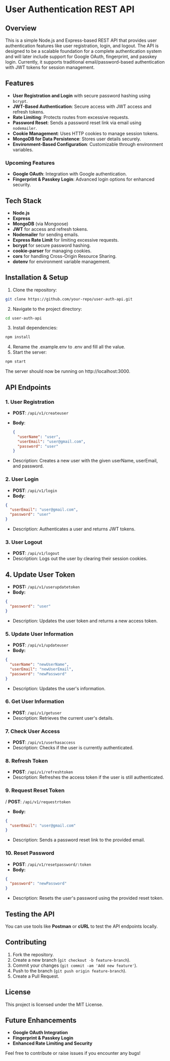 # User Authentication REST API

## Overview
This is a simple Node.js and Express-based REST API that provides user authentication features like user registration, login, and logout. The API is designed to be a scalable foundation for a complete authentication system and will later include support for Google OAuth, fingerprint, and passkey login. Currently, it supports traditional email/password-based authentication with JWT tokens for session management.

## Features
- **User Registration and Login** with secure password hashing using `bcrypt`.
- **JWT-Based Authentication**: Secure access with JWT access and refresh tokens.
- **Rate Limiting**: Protects routes from excessive requests.
- **Password Reset**: Sends a password reset link via email using `nodemailer`.
- **Cookie Management**: Uses HTTP cookies to manage session tokens.
- **MongoDB for Data Persistence**: Stores user details securely.
- **Environment-Based Configuration**: Customizable through environment variables.

### Upcoming Features
- **Google OAuth**: Integration with Google authentication.
- **Fingerprint & Passkey Login**: Advanced login options for enhanced security.

## Tech Stack
- **Node.js**
- **Express**
- **MongoDB** (via Mongoose)
- **JWT** for access and refresh tokens.
- **Nodemailer** for sending emails.
- **Express Rate Limit** for limiting excessive requests.
- **bcrypt** for secure password hashing.
- **cookie-parser** for managing cookies.
- **cors** for handling Cross-Origin Resource Sharing.
- **dotenv** for environment variable management.

## Installation & Setup
1. Clone the repository:
 ```bash
 git clone https://github.com/your-repo/user-auth-api.git
 ```
2. Navigate to the project directory:
 ```bash
 cd user-auth-api
 ```
3. Install dependencies:
 ```bash
 npm install
 ```
4. Rename the .example.env to .env and fill all the value.
5. Start the server:
 ```bash
 npm start
 ```
The server should now be running on http://localhost:3000.



## API Endpoints

### 1. **User Registration**

- **POST**: `/api/v1/createuser`
- **Body**:

  ```json
  {
    "userName": "user",
    "userEmail": "user@gmail.com",
    "password": "user"
  }
- Description: Creates a new user with the given userName, userEmail, and password.

### 2. User Login
- **POST**: `/api/v1/login`
- **Body**:
 ```json
 {
   "userEmail": "user@gmail.com",
   "password": "user"
 }
 ```
- Description: Authenticates a user and returns JWT tokens.

### 3. User Logout
- **POST**: `/api/v1/logout`
- Description: Logs out the user by clearing their session cookies.

## 4. Update User Token
- **POST:** `/api/v1/userupdatetoken`  
- **Body:**
 ```json
 {
   "password": "user"
 }
 ```
- Description: Updates the user token and returns a new access token.

### 5. Update User Information
- **POST**: `/api/v1/updateuser`
- **Body:**
 ```json
 {
   "userName": "newUserName",
   "userEmail": "newUserEmail",
   "password": "newPassword"
 }
 ```
- Description: Updates the user's information.

### 6. Get User Information
- **POST**: `/api/v1/getuser`
- Description: Retrieves the current user's details.

### 7. Check User Access
- **POST**: `/api/v1/userhasaccess`
- Description: Checks if the user is currently authenticated.

### 8. Refresh Token
- **POST**: `/api/v1/refreshtoken`
- Description: Refreshes the access token if the user is still authenticated.

### 9. Request Reset Token
/ **POST**: `/api/v1/requestrtoken`
- **Body:**
 ```json
 {
   "userEmail": "user@gmail.com"
 }
 ```
- Description: Sends a password reset link to the provided email.

### 10. Reset Password
- **POST**: `/api/v1/resetpassword/:token`
- **Body:**
 ```json
 {
   "password": "newPassword"
 }
 ```
- Description: Resets the user's password using the provided reset token.

## Testing the API

You can use tools like **Postman** or **cURL** to test the API endpoints locally.

## Contributing

1. Fork the repository.
2. Create a new branch (`git checkout -b feature-branch`).
3. Commit your changes (`git commit -am 'Add new feature'`).
4. Push to the branch (`git push origin feature-branch`).
5. Create a Pull Request.

## License

This project is licensed under the MIT License.

## Future Enhancements

- **Google OAuth Integration**
- **Fingerprint & Passkey Login**
- **Enhanced Rate Limiting and Security**

Feel free to contribute or raise issues if you encounter any bugs!
